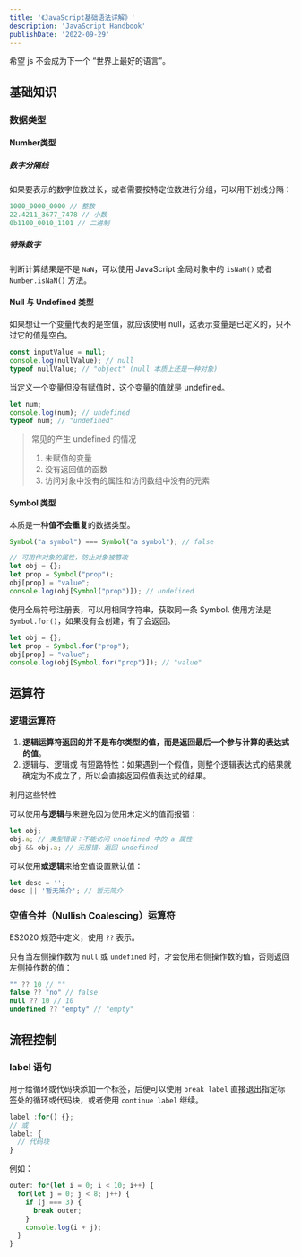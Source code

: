 ```yaml
---
title: '《JavaScript基础语法详解》'
description: 'JavaScript Handbook'
publishDate: '2022-09-29'
---
```


希望 js 不会成为下一个 “世界上最好的语言”。

<!-- more -->

## 基础知识

### 数据类型

#### Number类型

##### 数字分隔线

如果要表示的数字位数过长，或者需要按特定位数进行分组，可以用下划线分隔：

```javascript
1000_0000_0000 // 整数
22.4211_3677_7478 // 小数
0b1100_0010_1101 // 二进制
```

##### 特殊数字

判断计算结果是不是 ```NaN```，可以使用 JavaScript 全局对象中的 ```isNaN()``` 或者 ```Number.isNaN()``` 方法。

#### Null 与 Undefined 类型

如果想让一个变量代表的是空值，就应该使用 null，这表示变量是已定义的，只不过它的值是空白。

```javascript
const inputValue = null;
console.log(nullValue); // null
typeof nullValue; // "object" (null 本质上还是一种对象)
```

当定义一个变量但没有赋值时，这个变量的值就是 undefined。

```javascript
let num;
console.log(num); // undefined
typeof num; // "undefined"
```

> 常见的产生 undefined 的情况
> 
> 1. 未赋值的变量
> 2. 没有返回值的函数
> 3. 访问对象中没有的属性和访问数组中没有的元素

#### Symbol 类型

本质是一种**值不会重复**的数据类型。

```javascript
Symbol("a symbol") === Symbol("a symbol"); // false

// 可用作对象的属性，防止对象被篡改
let obj = {};
let prop = Symbol("prop");
obj[prop] = "value";
console.log(obj[Symbol("prop")]); // undefined
```

使用全局符号注册表，可以用相同字符串，获取同一条 Symbol.
使用方法是 ```Symbol.for()```，如果没有会创建，有了会返回。

```javascript
let obj = {};
let prop = Symbol.for("prop");
obj[prop] = "value";
console.log(obj[Symbol.for("prop")]); // "value"
```

## 运算符

### 逻辑运算符

1. **逻辑运算符返回的并不是布尔类型的值，而是返回最后一个参与计算的表达式的值**。
2. 逻辑与、逻辑或 有短路特性：如果遇到一个假值，则整个逻辑表达式的结果就确定为不成立了，所以会直接返回假值表达式的结果。

利用这些特性

可以使用**与逻辑**与来避免因为使用未定义的值而报错：

```javascript
let obj;
obj.a; // 类型错误：不能访问 undefined 中的 a 属性
obj && obj.a; // 无报错，返回 undefined
```

可以使用**或逻辑**来给空值设置默认值：

```javascript
let desc = '';
desc || '暂无简介'; // 暂无简介
```

### 空值合并（Nullish Coalescing）运算符

ES2020 规范中定义，使用 ```??``` 表示。

只有当左侧操作数为 ```null``` 或 ```undefined``` 时，才会使用右侧操作数的值，否则返回左侧操作数的值：

```javascript
"" ?? 10 // ""
false ?? "no" // false
null ?? 10 // 10
undefined ?? "empty" // "empty"
```

## 流程控制

### label 语句

用于给循环或代码块添加一个标签，后便可以使用 ```break label``` 直接退出指定标签处的循环或代码块，或者使用 ```continue label``` 继续。

```javascript
label :for() {};
// 或
label: {
  // 代码块
}
```

例如：

```javascript
outer: for(let i = 0; i < 10; i++) {
  for(let j = 0; j < 8; j++) {
    if (j === 3) {
      break outer;
    }
    console.log(i + j);
  }
}
```

